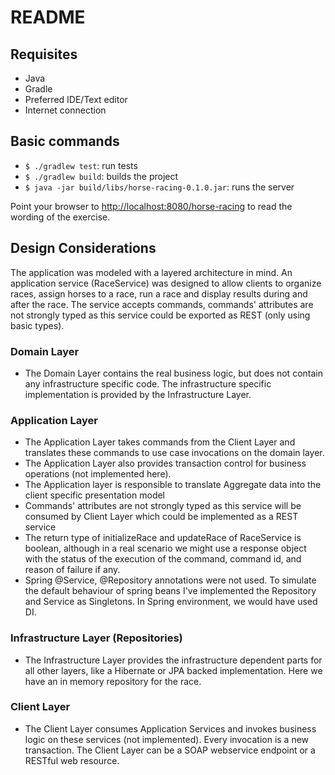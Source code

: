  README
========

## Requisites
- Java
- Gradle
- Preferred IDE/Text editor
- Internet connection

## Basic commands
- `$ ./gradlew test`: run tests
- `$ ./gradlew build`: builds the project
- `$ java -jar build/libs/horse-racing-0.1.0.jar`: runs the server

Point your browser to [http://localhost:8080/horse-racing](http://localhost:8080/horse-racing) to read the wording of the exercise.

## Design Considerations

The application was modeled with a layered architecture in mind. An application service (RaceService) was designed to allow clients to organize races, assign horses to a race, run a race and display results during and after the race. The service accepts commands, commands' attributes are not strongly typed as this service could be exported as REST (only using basic types).

### Domain Layer
- The Domain Layer contains the real business logic, but does not contain any infrastructure specific code. The infrastructure specific implementation is provided by the Infrastructure Layer. 

### Application Layer
- The Application Layer takes commands from the Client Layer and translates these commands to use case invocations on the domain layer. 
- The Application Layer also provides transaction control for business operations (not implemented here). 
- The Application layer is responsible to translate Aggregate data into the client specific presentation model 
- Commands' attributes are not strongly typed as this service will be consumed by Client Layer which could be implemented as a REST service
- The return type of initializeRace and updateRace of RaceService is boolean, although in a real scenario we might use a response object with the status of the execution of the command, command id, and reason of failure if any.
- Spring @Service, @Repository annotations were not used. To simulate the default behaviour of spring beans I've implemented the Repository and Service as Singletons. In Spring environment, we would have used DI.

### Infrastructure Layer (Repositories)
- The Infrastructure Layer provides the infrastructure dependent parts for all other layers, like a Hibernate or JPA backed implementation. Here we have an in memory repository for the race.

### Client Layer
- The Client Layer consumes Application Services and invokes business logic on these services (not implemented). Every invocation is a new transaction. The Client Layer can be a SOAP webservice endpoint or a RESTful web resource.